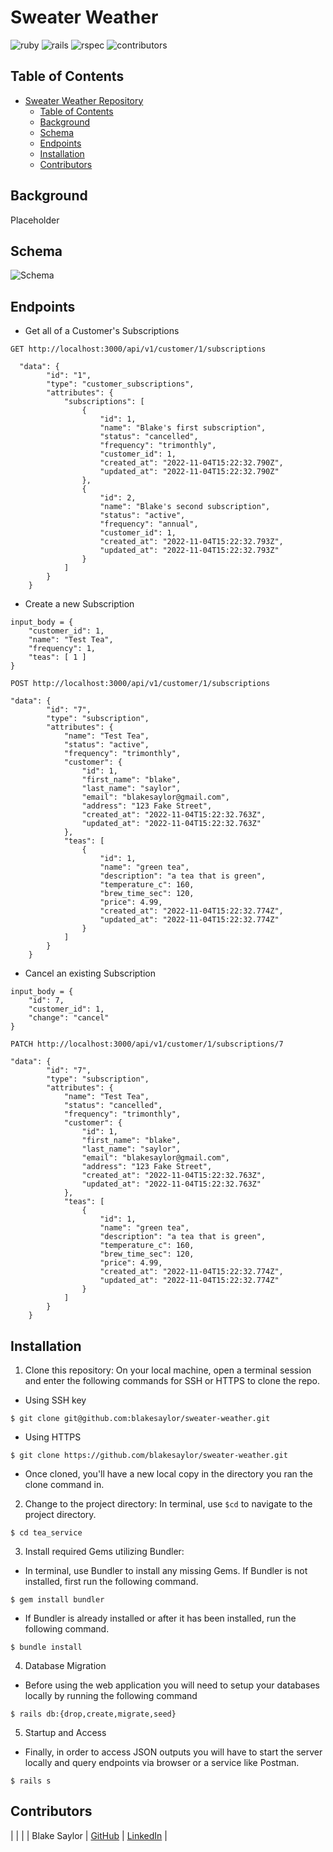 # Sweater Weather

![ruby](https://img.shields.io/badge/Ruby-2.7.2-red)
![rails](https://img.shields.io/badge/Rails-5.2.8.1-green)
![rspec](https://img.shields.io/badge/RSpec-3.12.0-yellow)
![contributors](https://img.shields.io/badge/Contributors-1-blue)

## Table of Contents
- [Sweater Weather Repository](#sweater-weather)
  - [Table of Contents](#table-of-contents)
  - [Background](#background)
  - [Schema](#schema)
  - [Endpoints](#endpoints)
  - [Installation](#installation)
  - [Contributors](#contributors)

## Background

Placeholder

## Schema

![Schema](https://user-images.githubusercontent.com/47160926/200009875-31137988-4fa0-4792-b536-aafbe6343868.png)

## Endpoints

- Get all of a Customer's Subscriptions
```shell
GET http://localhost:3000/api/v1/customer/1/subscriptions

  "data": {
        "id": "1",
        "type": "customer_subscriptions",
        "attributes": {
            "subscriptions": [
                {
                    "id": 1,
                    "name": "Blake's first subscription",
                    "status": "cancelled",
                    "frequency": "trimonthly",
                    "customer_id": 1,
                    "created_at": "2022-11-04T15:22:32.790Z",
                    "updated_at": "2022-11-04T15:22:32.790Z"
                },
                {
                    "id": 2,
                    "name": "Blake's second subscription",
                    "status": "active",
                    "frequency": "annual",
                    "customer_id": 1,
                    "created_at": "2022-11-04T15:22:32.793Z",
                    "updated_at": "2022-11-04T15:22:32.793Z"
                }
            ]
        }
    }
```

- Create a new Subscription
```shell
input_body = {
    "customer_id": 1,
    "name": "Test Tea",
    "frequency": 1,
    "teas": [ 1 ]
}
```

```shell
POST http://localhost:3000/api/v1/customer/1/subscriptions

"data": {
        "id": "7",
        "type": "subscription",
        "attributes": {
            "name": "Test Tea",
            "status": "active",
            "frequency": "trimonthly",
            "customer": {
                "id": 1,
                "first_name": "blake",
                "last_name": "saylor",
                "email": "blakesaylor@gmail.com",
                "address": "123 Fake Street",
                "created_at": "2022-11-04T15:22:32.763Z",
                "updated_at": "2022-11-04T15:22:32.763Z"
            },
            "teas": [
                {
                    "id": 1,
                    "name": "green tea",
                    "description": "a tea that is green",
                    "temperature_c": 160,
                    "brew_time_sec": 120,
                    "price": 4.99,
                    "created_at": "2022-11-04T15:22:32.774Z",
                    "updated_at": "2022-11-04T15:22:32.774Z"
                }
            ]
        }
    }
```

- Cancel an existing Subscription
```shell
input_body = {
    "id": 7,
    "customer_id": 1,
    "change": "cancel"
}
```

```shell
PATCH http://localhost:3000/api/v1/customer/1/subscriptions/7

"data": {
        "id": "7",
        "type": "subscription",
        "attributes": {
            "name": "Test Tea",
            "status": "cancelled",
            "frequency": "trimonthly",
            "customer": {
                "id": 1,
                "first_name": "blake",
                "last_name": "saylor",
                "email": "blakesaylor@gmail.com",
                "address": "123 Fake Street",
                "created_at": "2022-11-04T15:22:32.763Z",
                "updated_at": "2022-11-04T15:22:32.763Z"
            },
            "teas": [
                {
                    "id": 1,
                    "name": "green tea",
                    "description": "a tea that is green",
                    "temperature_c": 160,
                    "brew_time_sec": 120,
                    "price": 4.99,
                    "created_at": "2022-11-04T15:22:32.774Z",
                    "updated_at": "2022-11-04T15:22:32.774Z"
                }
            ]
        }
    }
```

## Installation

1. Clone this repository: On your local machine, open a terminal session and enter the following commands for SSH or HTTPS to clone the repo.

- Using SSH key <br>
```shell
$ git clone git@github.com:blakesaylor/sweater-weather.git
```

- Using HTTPS <br>
```shell
$ git clone https://github.com/blakesaylor/sweater-weather.git
```

- Once cloned, you'll have a new local copy in the directory you ran the clone command in.

2. Change to the project directory: In terminal, use `$cd` to navigate to the project directory.
```shell
$ cd tea_service
```

3. Install required Gems utilizing Bundler: <br>
- In terminal, use Bundler to install any missing Gems. If Bundler is not installed, first run the following command.
```shell
$ gem install bundler
```

- If Bundler is already installed or after it has been installed, run the following command.
```shell
$ bundle install
```

4. Database Migration<br>
- Before using the web application you will need to setup your databases locally by running the following command
```shell
$ rails db:{drop,create,migrate,seed}
```

5. Startup and Access<br>
- Finally, in order to access JSON outputs you will have to start the server locally and query endpoints via browser or a service like Postman.

```shell
$ rails s
```

## Contributors
|  | |
| Blake Saylor | [GitHub](https://github.com/blakesaylor) &#124; [LinkedIn](https://www.linkedin.com/in/blake-saylor/) |
